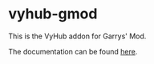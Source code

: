 # vyhub-gmod

This is the VyHub addon for Garrys' Mod.

The documentation can be found [here](https://docs.vyhub.net/latest/game/gmod/).
